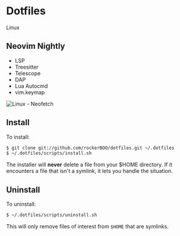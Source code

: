 # Dotfiles

Linux

## Neovim Nightly

- LSP
- Treesitter
- Telescope
- DAP
- Lua Autocmd
- vim.keymap

![Linux - Neofetch](https://user-images.githubusercontent.com/15027/165008185-61f42397-57ba-403f-a835-1bfcd1b39e6b.png)

## Install

To install:

```bash
$ git clone git://github.com/rockerBOO/dotfiles.git ~/.dotfiles
$ ~/.dotfiles/scripts/install.sh
```

The installer will **never** delete a file from your $HOME directory. If it encounters a 
file that isn't a symlink, it lets you handle the situation.

## Uninstall

To uninstall:

```bash
$ ~/.dotfiles/scripts/uninstall.sh
```

This will only remove files of interest from `$HOME` that are symlinks.
